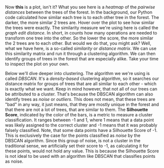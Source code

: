 <p class="text-font">
Now <b>this</b> is a plot, isn't it? What you see here is a <i>heatmap</i> of the <i>pairwise distances</i> between the trees of the forest. In the background, our Python code calculated how similar each tree is to each other tree in the forest. The darker, the more similar 2 trees are. Hover over the plot to see how similar the trees were exactly.
The similarity measure we're using here is called the <i>graph edit distance</i>. In short, in counts how many operations are needed to transform one tree into the other. So the lower the score, the more similar the 2 trees are to each other.
But would we do that, you might ask? Well, what we have here, is a so-called <i>similarity</i> or <i>distance matrix</i>. We can use this similarity matrix and run it through a clustering algorithm. We can then identify groups of trees in the forest that are especially alike. Take your time to inspect the plot on your own.  

<p class="text-font">
Below we'll dive deeper into clustering. The algorithm we we're using is called <i>DBSCAN</i>. It's a <i>density-based</i> clustering algorithm, so it searches our distance matrix for groups of trees that are all similar to each other - which is exactly what we want.
Keep in mind however, that not all of our trees can be attributed to a cluster. That's because the DBSCAN algorithm can also identify trees as <i>noise</i> or <i>outliers</i>. This does not mean, that these trees are "bad" in any way, it just means, that they are mostly unique in the forest and that there are not a lot of trees, that are similar to them.
The <b>Silhouette Score</b>, indicated by the color of the bars, is a metric to measure a cluster classification. It ranges between -1 and 1, where 1 means that a data point was likely assigned to the correct cluster and -1 means that it was probably falsely classified. Note, that some data points have a Silhouette Score of -1. This is exclusively the case for the points classified as <i>noise</i> by the DBSCAN algorithm. Since this group of noise, is not a cluster in the traditional sense, we artificially set their score to -1, as calculating it for these points, would not hold any value. This is because the Silhouette Score is not ideal to be used with an algorithm like DBSCAN that classifies points as noise.
<br>